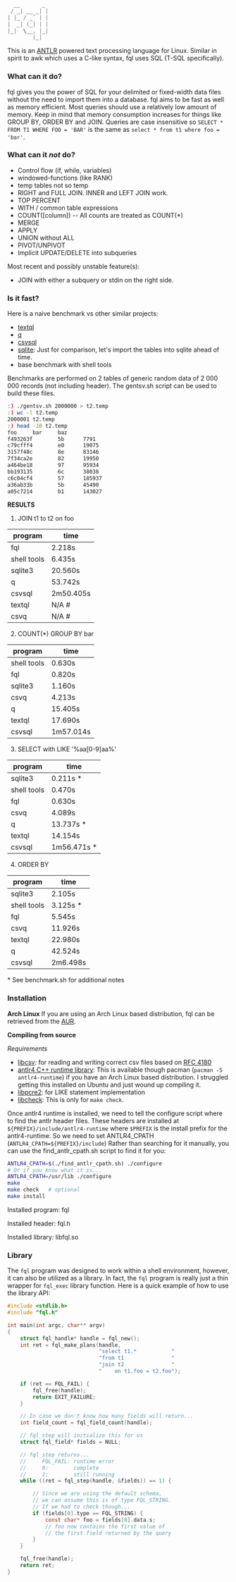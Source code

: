 ```c
  __       _
 / _| __ _| |
| |_ / _` | |
|  _| (_| | |
|_|  \__, |_|
        |_|
```
This is an [ANTLR](https://www.antlr.org/) powered text processing language for Linux.
Similar in spirit to awk which uses a C-like syntax, fql uses SQL (T-SQL specifically).


### What can it do?

fql gives you the power of SQL for your delimited or fixed-width data files
without the need to import them into a database. fql aims to be fast as well
as memory efficient. Most queries should use a relatively low amount of memory.
Keep in mind that memory consumption increases for things like GROUP BY, ORDER BY
and JOIN. Queries are case insensitive so `SELECT * FROM T1 WHERE FOO = 'BAR'` is
the same as `select * from t1 where foo = 'bar'`.

### What can it *not* do?

- Control flow (if, while, variables)
- windowed-functions (like RANK)
- temp tables not so temp
- RIGHT and FULL JOIN. INNER and LEFT JOIN work.
- TOP PERCENT
- WITH / common table expressions
- COUNT([column]) -- All counts are treated as COUNT(*)
- MERGE
- APPLY
- UNION without ALL
- PIVOT/UNPIVOT
- Implicit UPDATE/DELETE into subqueries

Most recent and possibly unstable feature(s):
- JOIN with either a subquery or stdin on the right side.


### Is it fast?

Here is a naive benchmark vs other similar projects:
- [textql](https://github.com/dinedal/textql)
- [q](http://harelba.github.io/q)
- [csvsql](https://csvkit.readthedocs.io/en/latest/scripts/csvsql.html)
- [sqlite](https://www.sqlite.org/index.html): Just for comparison, let's import the tables into sqlite ahead of time.
- base benchmark with shell tools


Benchmarks are performed on 2 tables of generic random data of
2 000 000 records (not including header).  The gentsv.sh script
can be used to build these files.

```sh
:) ./gentsv.sh 2000000 > t2.temp
:) wc -l t2.temp
2000001 t2.temp
:) head -10 t2.temp
foo     bar     baz
f493263f        5b      7791
c79cfff4        e0      19075
3157f48c        8e      83146
7f34ca2e        82      19950
a464be18        97      95934
bb193135        6c      38038
c6c04cf4        57      185937
a36ab33b        5b      45490
a05c7214        b1      143027
```

**RESULTS**

1. JOIN t1 to t2 on foo

program|time
---|---
fql|2.218s
shell tools|6.435s
sqlite3|20.560s
q|53.742s
csvsql|2m50.405s
textql|N/A #
csvq|N/A #

2. COUNT(*) GROUP BY bar

program|time
---|---
shell tools|0.630s
fql|0.820s
sqlite3|1.160s
csvq|4.213s
q|15.405s
textql|17.690s
csvsql|1m57.014s


3. SELECT with LIKE '%aa[0-9]aa%'

program|time
---|---
sqlite3|0.211s *
shell tools|0.470s
fql|0.630s
csvq|4.089s
q|13.737s *
textql|14.154s
csvsql|1m56.471s *


4. ORDER BY

program|time
---|---
sqlite3|2.105s
shell tools|3.125s *
fql|5.545s
csvq|11.926s
textql|22.980s
q|42.524s
csvsql|2m6.498s

\* See benchmark.sh for additional notes

### Installation

**Arch Linux**
If you are using an Arch Linux based distribution, fql can be retrieved from the [AUR](https://aur.archlinux.org/packages/fql/).

**Compiling from source**

*Requirements*
- [libcsv](https://github.com/jasonKercher/libcsv): for reading and writing correct csv files based on [RFC 4180](https://www.ietf.org/rfc/rfc4180.txt)
- [antlr4 C++ runtime library](https://github.com/antlr/antlr4/tree/master/runtime/Cpp): This is available though pacman (`pacman -S antlr4-runtime`) if you have an Arch Linux based distribution.  I struggled getting this installed on Ubuntu and just wound up compiling it.
- [libpcre2](https://www.pcre.org/): for LIKE statement implementation
- [libcheck](https://github.com/libcheck/check): This is only for `make check`.

Once antlr4 runtime is installed, we need to tell the configure script where to find the antlr header files.
These headers are installed at `${PREFIX}/include/antlr4-runtime` where `$PREFIX` is the install prefix for 
the antlr4-runtime. So we need to set ANTLR4_CPATH (`ANTLR4_CPATH=${PREFIX}/include`) Rather than searching 
for it manually, you can use the find_antlr_cpath.sh script to find it for you:
```sh
ANTLR4_CPATH=$(./find_antlr_cpath.sh) ./configure
# Or if you know what it is...
ANTLR4_CPATH=/usr/lib ./configure
make
make check   # optional
make install
```

Installed program: fql

Installed header: fql.h

Installed library: libfql.so

### Library

The `fql` program was designed to work within a shell environment, however, it can also be utilized 
as a library. In fact, the `fql` program is really just a thin wrapper for `fql_exec` library 
function. Here is a quick example of how to use the library API:

```c
#include <stdlib.h>
#include "fql.h"

int main(int argc, char** argv)
{
	struct fql_handle* handle = fql_new();
	int ret = fql_make_plans(handle,
	                         "select t1.*           "
	                         "from t1               "
	                         "join t2               "
	                         "    on t1.foo = t2.foo");

	if (ret == FQL_FAIL) {
		fql_free(handle);
		return EXIT_FAILURE;
	}

	// In case we don't know how many fields will return...
	int field_count = fql_field_count(handle);

	// fql_step will initialize this for us
	struct fql_field* fields = NULL;

	// fql_step returns...
	//     FQL_FAIL: runtime error
	//     0:        complete
	//     1:        still running
	while ((ret = fql_step(handle, &fields)) == 1) {

		// Since we are using the default schema,
		// we can assume this is of type FQL_STRING.
		// If we had to check though...
		if (fields[0].type == FQL_STRING) {
			const char* foo = fields[0].data.s;
			// foo now contains the first value of
			// the first field returned by the query
		}
	}

	fql_free(handle);
	return ret;
}
```
